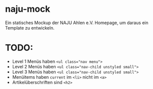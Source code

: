 # naju-mock #

Ein statisches Mockup der NAJU Ahlen e.V. Homepage, um daraus ein Template zu entwickeln.

# TODO: #

* Level 1 Menüs haben `<ul class="nav menu">`
* Level 2 Menüs haben `<ul class="nav-child unstyled small">`
* Level 3 Menüs haben `<ul class="nav-child unstyled small">`
* Menüitems haben `current` im `<li>` nicht im `<a>`
* Artikelüberschriften sind `<h2>`